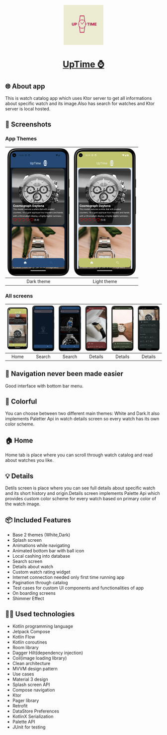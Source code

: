 <p align="center">
  <a href="https://github.com/pluzarev-nemanja/UpTime">
    <img src="app/src/main/res/drawable/icon.png" height="128">
    <h1 align="center">UpTime ⌚</h1>
  </a>
</p>

## 🌐 About app

This is watch catalog app which uses Ktor server to get all informations about specific watch and its image.Also has search for watches and Ktor server is local hosted.

## 📱 Screenshots
### App Themes
| <img src="app/screenshots/home_dark.png" width="200"/> | <img src="app/screenshots/ligth_home.png" width="200"/> | 
|:---:|:---:|
|Dark theme| Light theme|

### All screens
| <img src="app/screenshots/light_home2.png" width="200"/>| <img src="app/screenshots/search_dark.png" width="200"/>| <img src="app/screenshots/search_dark2.png" width="200"/>| <img src="app/screenshots/details_collapsed.png" width="200"/>| <img src="app/screenshots/details_collapsed2.png" width="200"/>|<img src="app/screenshots/details_expanded.png" width="200"/>|
|:---:|:---:|:---:|:---:|:---:|:---:|
| Home | Search | Search | Details | Details | Details |


## 🧭 Navigation never been made easier 
Good interface with bottom bar menu.

## 🎨 Colorful
You can choose between two different main themes: White and Dark.It also implements Paletter Api in watch details screen so every watch has its own color scheme.

## 🏠 Home
Home tab is place where you can scroll through watch catalog and read about watches you like.

## 💡 Details
Detils screen is place where you can see full details about specific watch and its short history and origin.Details screen implements Palette Api which provides custom color scheme for every watch based on primary color of the watch image.

## 📦 Included Features
-  Base 2 themes (White,Dark)
-  Splash screen
-  Animations while navigating
-  Animated bottom bar with ball icon
-  Local cashing into database
-  Search screen
-  Details about watch
-  Custom watch rating widget
-  Internet connection needed only first time running app
-  Pagination through catalog
-  Test cases for custom UI components and functionalities of app
-  On boarding screens
-  Shimmer Effect

## 👨‍💻 Used technologies
-  Kotlin programming language
-  Jetpack Compose
-  Kotlin Flow
-  Kotlin coroutines
-  Room library
-  Dagger Hilt(dependency injection)
-  Coil(image loading library)
-  Clean architecture
-  MVVM design pattern
-  Use cases
-  Material 3 design
-  Splash screen API
-  Compose navigation
-  Ktor
-  Pager library
-  Retrofit
-  DataStore Preferences
-  KotlinX Serialization
-  Palette API
-  JUnit for testing
